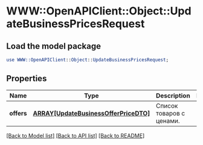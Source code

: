 # WWW::OpenAPIClient::Object::UpdateBusinessPricesRequest

## Load the model package
```perl
use WWW::OpenAPIClient::Object::UpdateBusinessPricesRequest;
```

## Properties
Name | Type | Description | Notes
------------ | ------------- | ------------- | -------------
**offers** | [**ARRAY[UpdateBusinessOfferPriceDTO]**](UpdateBusinessOfferPriceDTO.md) | Список товаров с ценами. | 

[[Back to Model list]](../README.md#documentation-for-models) [[Back to API list]](../README.md#documentation-for-api-endpoints) [[Back to README]](../README.md)


